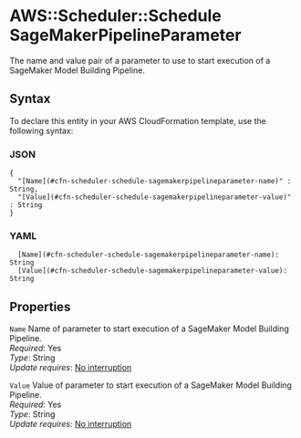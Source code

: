 # AWS::Scheduler::Schedule SageMakerPipelineParameter<a name="aws-properties-scheduler-schedule-sagemakerpipelineparameter"></a>

The name and value pair of a parameter to use to start execution of a SageMaker Model Building Pipeline\.

## Syntax<a name="aws-properties-scheduler-schedule-sagemakerpipelineparameter-syntax"></a>

To declare this entity in your AWS CloudFormation template, use the following syntax:

### JSON<a name="aws-properties-scheduler-schedule-sagemakerpipelineparameter-syntax.json"></a>

```
{
  "[Name](#cfn-scheduler-schedule-sagemakerpipelineparameter-name)" : String,
  "[Value](#cfn-scheduler-schedule-sagemakerpipelineparameter-value)" : String
}
```

### YAML<a name="aws-properties-scheduler-schedule-sagemakerpipelineparameter-syntax.yaml"></a>

```
  [Name](#cfn-scheduler-schedule-sagemakerpipelineparameter-name): String
  [Value](#cfn-scheduler-schedule-sagemakerpipelineparameter-value): String
```

## Properties<a name="aws-properties-scheduler-schedule-sagemakerpipelineparameter-properties"></a>

`Name`  <a name="cfn-scheduler-schedule-sagemakerpipelineparameter-name"></a>
Name of parameter to start execution of a SageMaker Model Building Pipeline\.  
*Required*: Yes  
*Type*: String  
*Update requires*: [No interruption](https://docs.aws.amazon.com/AWSCloudFormation/latest/UserGuide/using-cfn-updating-stacks-update-behaviors.html#update-no-interrupt)

`Value`  <a name="cfn-scheduler-schedule-sagemakerpipelineparameter-value"></a>
Value of parameter to start execution of a SageMaker Model Building Pipeline\.  
*Required*: Yes  
*Type*: String  
*Update requires*: [No interruption](https://docs.aws.amazon.com/AWSCloudFormation/latest/UserGuide/using-cfn-updating-stacks-update-behaviors.html#update-no-interrupt)